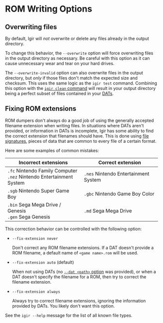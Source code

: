 # ROM Writing Options

## Overwriting files

By default, Igir will _not_ overwrite or delete any files already in the output directory.

To change this behavior, the `--overwrite` option will force overwriting files in the output directory as necessary. Be careful with this option as it can cause unnecessary wear and tear on your hard drives.

The `--overwrite-invalid` option can also overwrite files in the output directory, but _only_ if those files don't match the expected size and checksum. This uses the same logic as the `igir test` command. Combining this option with the [`igir clean` command](./cleaning.md) will result in your output directory being a perfect subset of files contained in your [DATs](../dats/introduction.md).

## Fixing ROM extensions

ROM dumpers don't always do a good job of using the generally accepted filename extension when writing files. In situations where DATs aren't provided, or information in DATs is incomplete, Igir has some ability to find the correct extension that filenames should have. This is done using [file signatures](https://en.wikipedia.org/wiki/List_of_file_signatures), pieces of data that are common to every file of a certain format.

Here are some examples of common mistakes:

| Incorrect extensions                                                   | Correct extension                    |
   |------------------------------------------------------------------------|--------------------------------------|
| `.fc` Nintendo Family Computer<br>`.nez` Nintendo Entertainment System | `.nes` Nintendo Entertainment System |
| `.sgb` Nintendo Super Game Boy                                         | `.gbc` Nintendo Game Boy Color       |
| `.bin` Sega Mega Drive / Genesis<br>`.gen` Sega Genesis                | `.md` Sega Mega Drive                |

This correction behavior can be controlled with the following option:

- `--fix-extension never`

  Don't correct any ROM filename extensions. If a DAT doesn't provide a ROM filename, a default name of `<game name>.rom` will be used.

- `--fix-extension auto` (default)

  When not using DATs (no [`--dat <path>` option](../dats/processing.md) was provided), or when a DAT doesn't specify the filename for a ROM, then try to correct the filename extension.

- `--fix-extension always`

  Always try to correct filename extensions, ignoring the information provided by DATs. You likely don't want this option.

See the `igir --help` message for the list of all known file types.
